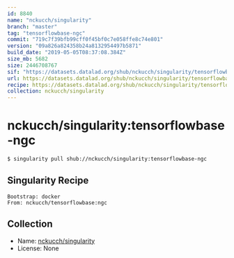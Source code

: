 ```yaml
---
id: 8840
name: "nckucch/singularity"
branch: "master"
tag: "tensorflowbase-ngc"
commit: "719c7f39bfb99cff0f45bf0c7e058ffe8c74e801"
version: "09a826a824358b24a8132954497b5871"
build_date: "2019-05-05T08:37:08.384Z"
size_mb: 5682
size: 2446708767
sif: "https://datasets.datalad.org/shub/nckucch/singularity/tensorflowbase-ngc/2019-05-05-719c7f39-09a826a8/09a826a824358b24a8132954497b5871.simg"
url: https://datasets.datalad.org/shub/nckucch/singularity/tensorflowbase-ngc/2019-05-05-719c7f39-09a826a8/
recipe: https://datasets.datalad.org/shub/nckucch/singularity/tensorflowbase-ngc/2019-05-05-719c7f39-09a826a8/Singularity
collection: nckucch/singularity
---
```


# nckucch/singularity:tensorflowbase-ngc

```bash
$ singularity pull shub://nckucch/singularity:tensorflowbase-ngc
```

## Singularity Recipe

```singularity
Bootstrap: docker
From: nckucch/tensorflowbase:ngc
```

## Collection

 - Name: [nckucch/singularity](https://github.com/nckucch/singularity)
 - License: None

